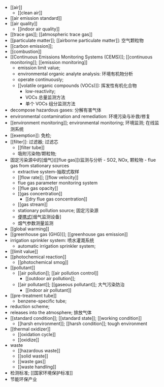 - [[air]]
    - [[clean air]]
- [[air emission standard]]
- [[air quality]]
    - [[indoor air quality]]
- [[trace gas]]; [[atmospheric trace gas]]
- [[particulate matter]]; [[airborne particulate matter]]: 空气颗粒物
- [[carbon emission]]; 
- [[combustion]]
- [[Continuous Emissions Monitoring Systems (CEMS)]]; [[continuous monitoring]]; [[emission monitoring]]
    - emission limit value; 
    - environmental organic analyte analysis: 环境有机物分析
    - operate continuously;
    - [[volatile organic compounds (VOCs)]]: 挥发性有机化合物
        - low-reactivity; 
        - VOCs 总量监测方法
        - 单个 VOCs 组分监测方法
- decompose hazardous gases: 分解有害气体
- environmental contamination and remediation: 环境污染与补救/修复
- [[environment monitoring]]; environmental monitoring; 环境监测; 在线监测系统
- [[exemption]]: 免检; 
- [[filter]]: 过滤器; 过滤芯
    - [[filter tube]]
    - 吸附污染物/颗粒物;
- 固定污染源中的[烟气]([[flue gas]])监测与分析 - SO2, NOx, 颗粒物 - flue gas from stationary sources
    - extractive system-抽取式取样
    - [[flow rate]]; [[flow velocity]]
    - flue gas parameter monitoring system
    - [[flue gas opacity]]
    - [[gas concentration]]
        - [[dry flue gas concentration]]
    - [[gas stream]]
    - stationary pollution source; 固定污染源
    - [便携式](((RVT-MB2ge)))[烟气监测设备]
    - 烟气参数测量监测
- [[global warming]]
- [[greenhouse gas (GHG)]]; [[greenhouse gas emission]]
- irrigation sprinkler system: 喷水灌溉系统
    - automatic irrigation sprinkler system;
- [[limit value]]
- [[photochemical reaction]]
    - [[photochemical smog]]
- [[pollutant]]
    - [[air pollution]]; [[air pollution control]]
        - [[outdoor air pollution]]; 
    - [[air pollutant]]; [[gaseous pollutant]]; 大气污染防治
        - [[indoor air pollutant]]
- [[pre-treatment tube]] 
    - benzene-specific tube; 
- reduction scheme; 
- releases into the atmosphere; 排放气体
- [[standard condition]]; [[standard state]]; [[working condition]]
    - [[harsh environment]]; [[harsh condition]]; tough environment
- [[thermal oxidizer]]
    - [[oxidation cycle]]
    - [[oxidize]]
- waste
    - [[hazardous waste]]
    - [[solid waste]]
    - [[waste gas]]
    - [[waste handling]]
- 检测标准; [[国家环境保护标准]]
- 节能环保产业 
